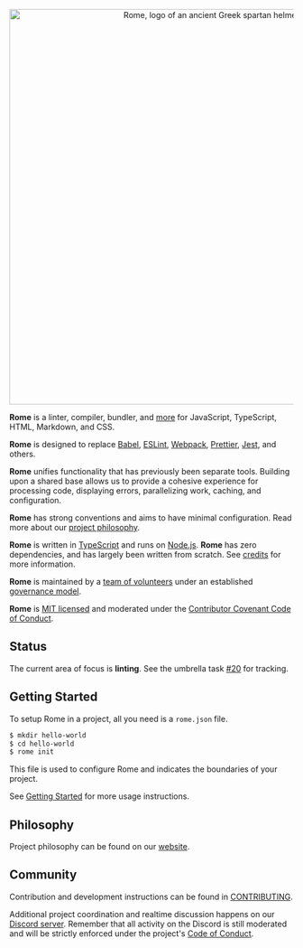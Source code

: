 <p align="center">
	<img alt="Rome, logo of an ancient Greek spartan helmet" src="https://github.com/romefrontend/rome/raw/main/assets/PNG/logo_transparent.png" width="700">
</p>

<!-- This intro is synced with the website via the `./rome run scripts/generate-files/website-intro` script. Make sure you run it after modifying anything between these comments. -->
<!-- INTRO START -->
**Rome** is a linter, compiler, bundler, and [more](https://romefrontend.dev/#development-status) for JavaScript, TypeScript, HTML, Markdown, and CSS.

**Rome** is designed to replace [Babel](https://babeljs.io/), [ESLint](https://eslint.org/), [Webpack](https://webpack.js.org/), [Prettier](https://prettier.io/), [Jest](https://jestjs.io/), and others.

**Rome** unifies functionality that has previously been separate tools. Building upon a shared base allows us to provide a cohesive experience for processing code, displaying errors, parallelizing work, caching, and configuration.

**Rome** has strong conventions and aims to have minimal configuration. Read more about our [project philosophy](https://romefrontend.dev/#philosophy).

**Rome** is written in [TypeScript](https://www.typescriptlang.org/) and runs on [Node.js](https://nodejs.org/en/). **Rome** has zero dependencies, and has largely been written from scratch. See [credits](https://romefrontend.dev/credits) for more information.

**Rome** is maintained by a [team of volunteers](/credits#team) under an established [governance model](https://github.com/romefrontend/rome/blob/main/GOVERNANCE.md).

**Rome** is [MIT licensed](https://github.com/romefrontend/rome/tree/main/LICENSE) and moderated under the [Contributor Covenant Code of Conduct](https://github.com/romefrontend/rome/tree/main/CODE_OF_CONDUCT.md).
<!-- INTRO END -->

## Status

The current area of focus is **linting**. See the umbrella task [#20](https://github.com/romefrontend/rome/issues/20) for tracking.

## Getting Started

To setup Rome in a project, all you need is a `rome.json` file.

```bash
$ mkdir hello-world
$ cd hello-world
$ rome init
```

This file is used to configure Rome and indicates the boundaries of your project.

See [Getting Started](https://romefrontend.dev/docs/getting-started/) for more usage instructions.

## Philosophy

Project philosophy can be found on our [website](https://romefrontend.dev/#philosophy).

## Community

Contribution and development instructions can be found in [CONTRIBUTING](./CONTRIBUTING.md).

Additional project coordination and realtime discussion happens on our [Discord server](https://discord.gg/9WxHa5d). Remember that all activity on the Discord is still moderated and will be strictly enforced under the project's [Code of Conduct](./CODE_OF_CONDUCT.md).
